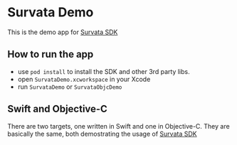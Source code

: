 # Survata Demo

This is the demo app for [Survata SDK](https://github.com/greycats/survata-ios-sdk)

## How to run the app

- use `pod install` to install the SDK and other 3rd party libs.
- open `SurvataDemo.xcworkspace` in your Xcode
- run `SurvataDemo` or `SurvataObjcDemo`

## Swift and Objective-C

There are two targets, one written in Swift and one in Objective-C. They are basically the same, both demostrating the usage of [Survata SDK](https://github.com/greycats/survata-ios-sdk)

